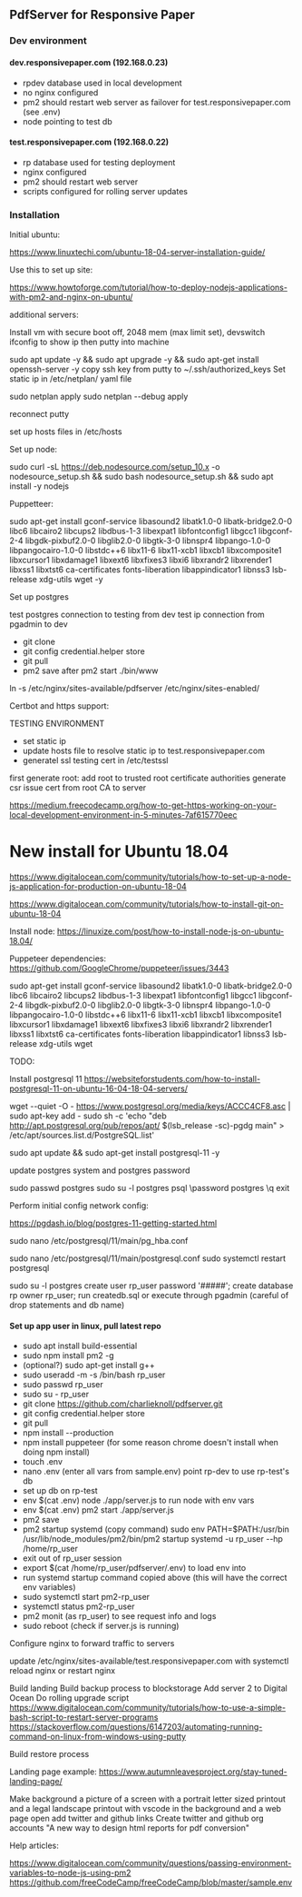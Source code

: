 ## PdfServer for Responsive Paper

### Dev environment

#### dev.responsivepaper.com (192.168.0.23)

- rpdev database used in local development
- no nginx configured
- pm2 should restart web server as failover for test.responsivepaper.com (see .env)
- node pointing to test db


#### test.responsivepaper.com (192.168.0.22)

- rp database used for testing deployment
- nginx configured
- pm2 should restart web server
- scripts configured for rolling server updates

### Installation

Initial ubuntu:

https://www.linuxtechi.com/ubuntu-18-04-server-installation-guide/

Use this to set up site:



https://www.howtoforge.com/tutorial/how-to-deploy-nodejs-applications-with-pm2-and-nginx-on-ubuntu/

additional servers:

Install vm with secure boot off, 2048 mem (max limit set), devswitch
ifconfig to show ip then putty into machine

sudo apt update -y && sudo apt upgrade -y && sudo apt-get install openssh-server -y
copy ssh key from putty to ~/.ssh/authorized_keys
Set static ip in /etc/netplan/ yaml file

sudo netplan apply
sudo netplan --debug apply

reconnect putty

set up hosts files in /etc/hosts

Set up node:

sudo curl -sL https://deb.nodesource.com/setup_10.x -o nodesource_setup.sh && sudo bash nodesource_setup.sh && sudo apt install -y nodejs

Puppetteer:

sudo apt-get install gconf-service libasound2 libatk1.0-0 libatk-bridge2.0-0 libc6 libcairo2 libcups2 libdbus-1-3 libexpat1 libfontconfig1 libgcc1 libgconf-2-4 libgdk-pixbuf2.0-0 libglib2.0-0 libgtk-3-0 libnspr4 libpango-1.0-0 libpangocairo-1.0-0 libstdc++6 libx11-6 libx11-xcb1 libxcb1 libxcomposite1 libxcursor1 libxdamage1 libxext6 libxfixes3 libxi6 libxrandr2 libxrender1 libxss1 libxtst6 ca-certificates fonts-liberation libappindicator1 libnss3 lsb-release xdg-utils wget -y

Set up postgres

test postgres connection to testing from dev
test ip connection from pgadmin to dev






- git clone
- git config credential.helper store
- git pull
- pm2 save after pm2 start ./bin/www

ln -s /etc/nginx/sites-available/pdfserver /etc/nginx/sites-enabled/

Certbot and https support:

TESTING ENVIRONMENT

- set static ip
- update hosts file to resolve static ip to test.responsivepaper.com
- generatel ssl testing cert in /etc/testssl

first generate root:
add root to trusted root certificate authorities
generate csr
issue cert from root CA to server

https://medium.freecodecamp.org/how-to-get-https-working-on-your-local-development-environment-in-5-minutes-7af615770eec

# New install for Ubuntu 18.04

https://www.digitalocean.com/community/tutorials/how-to-set-up-a-node-js-application-for-production-on-ubuntu-18-04

https://www.digitalocean.com/community/tutorials/how-to-install-git-on-ubuntu-18-04

Install node:
https://linuxize.com/post/how-to-install-node-js-on-ubuntu-18.04/

Puppeteer dependencies:
https://github.com/GoogleChrome/puppeteer/issues/3443

sudo apt-get install gconf-service libasound2 libatk1.0-0 libatk-bridge2.0-0 libc6 libcairo2 libcups2 libdbus-1-3 libexpat1 libfontconfig1 libgcc1 libgconf-2-4 libgdk-pixbuf2.0-0 libglib2.0-0 libgtk-3-0 libnspr4 libpango-1.0-0 libpangocairo-1.0-0 libstdc++6 libx11-6 libx11-xcb1 libxcb1 libxcomposite1 libxcursor1 libxdamage1 libxext6 libxfixes3 libxi6 libxrandr2 libxrender1 libxss1 libxtst6 ca-certificates fonts-liberation libappindicator1 libnss3 lsb-release xdg-utils wget

TODO:

Install postgresql 11
https://websiteforstudents.com/how-to-install-postgresql-11-on-ubuntu-16-04-18-04-servers/

wget --quiet -O - https://www.postgresql.org/media/keys/ACCC4CF8.asc | sudo apt-key add -
sudo sh -c 'echo "deb http://apt.postgresql.org/pub/repos/apt/ $(lsb_release -sc)-pgdg main" > /etc/apt/sources.list.d/PostgreSQL.list'

sudo apt update && sudo apt-get install postgresql-11 -y

update postgres system and postgres password

sudo passwd postgres
sudo su -l postgres
psql
\password postgres
\q
exit

Perform initial config network config:

https://pgdash.io/blog/postgres-11-getting-started.html

sudo nano /etc/postgresql/11/main/pg_hba.conf

sudo nano /etc/postgresql/11/main/postgresql.conf
sudo systemctl restart postgresql

sudo su -l postgres
create user rp_user password '#####';
create database rp owner rp_user;
run createdb.sql or execute through pgadmin (careful of drop statements and db name)




#### Set up app user in linux, pull latest repo
- sudo apt install build-essential
- sudo npm install pm2 -g
- (optional?) sudo apt-get install g++
- sudo useradd -m -s /bin/bash rp_user
- sudo passwd rp_user
- sudo su - rp_user
- git clone https://github.com/charlieknoll/pdfserver.git
- git config credential.helper store
- git pull
- npm install --production
- npm install puppeteer (for some reason chrome doesn't install when doing npm install)
- touch .env
- nano .env (enter all vars from sample.env) point rp-dev to use rp-test's db
- set up db on rp-test
- env $(cat .env) node ./app/server.js to run node with env vars
- env $(cat .env) pm2 start ./app/server.js
- pm2 save
- pm2 startup systemd (copy command)
sudo env PATH=$PATH:/usr/bin /usr/lib/node_modules/pm2/bin/pm2 startup systemd -u rp_user --hp /home/rp_user
- exit out of rp_user session
- export $(cat /home/rp_user/pdfserver/.env) to load env into
- run systemd startup command copied above (this will have the correct env variables)
- sudo systemctl start pm2-rp_user
- systemctl status pm2-rp_user
- pm2 monit (as rp_user) to see request info and logs
- sudo reboot (check if server.js is running)

Configure nginx to forward traffic to servers

update /etc/nginx/sites-available/test.responsivepaper.com with
systemctl reload nginx or restart nginx



Build landing
Build backup process to blockstorage
Add server 2 to Digital Ocean
Do rolling upgrade script
https://www.digitalocean.com/community/tutorials/how-to-use-a-simple-bash-script-to-restart-server-programs
https://stackoverflow.com/questions/6147203/automating-running-command-on-linux-from-windows-using-putty

Build restore process

Landing page example:
https://www.autumnleavesproject.org/stay-tuned-landing-page/

Make background a picture of a screen with a portrait letter sized printout and a legal landscape printout with vscode in the background and a web page open
add twitter and github links
Create twitter and github org accounts
"A new way to design html reports for pdf conversion"

Help articles:

https://www.digitalocean.com/community/questions/passing-environment-variables-to-node-js-using-pm2
https://github.com/freeCodeCamp/freeCodeCamp/blob/master/sample.env